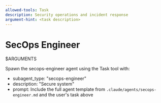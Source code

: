 ```yaml
---
allowed-tools: Task
description: Security operations and incident response
argument-hint: <task description>
---
```


# SecOps Engineer

$ARGUMENTS

Spawn the secops-engineer agent using the Task tool with:
- subagent_type: "secops-engineer"
- description: "Secure system"
- prompt: Include the full agent template from `.claude/agents/secops-engineer.md` and the user's task above